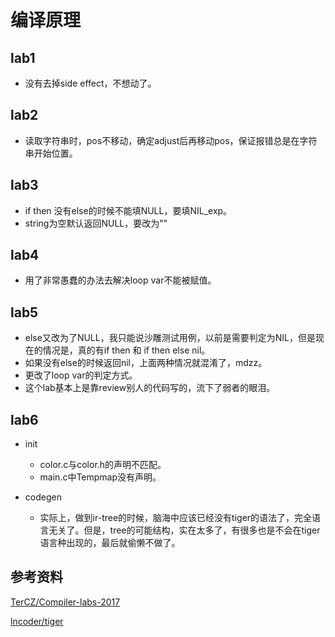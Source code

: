 # 编译原理

## lab1

- 没有去掉side effect，不想动了。

## lab2

- 读取字符串时，pos不移动，确定adjust后再移动pos，保证报错总是在字符串开始位置。

## lab3

- if then 没有else的时候不能填NULL，要填NIL_exp。
- string为空默认返回NULL，要改为""

## lab4

- 用了非常愚蠢的办法去解决loop var不能被赋值。

## lab5

- else又改为了NULL，我只能说沙雕测试用例，以前是需要判定为NIL，但是现在的情况是，真的有if then 和 if then else nil。
- 如果没有else的时候返回nil，上面两种情况就混淆了，mdzz。
- 更改了loop var的判定方式。
- 这个lab基本上是靠review别人的代码写的，流下了弱者的眼泪。

## lab6

- init
  - color.c与color.h的声明不匹配。
  - main.c中Tempmap没有声明。

- codegen
  - 实际上，做到ir-tree的时候，脑海中应该已经没有tiger的语法了，完全语言无关了。但是，tree的可能结构，实在太多了，有很多也是不会在tiger语言种出现的，最后就偷懒不做了。

## 参考资料

[TerCZ/Compiler-labs-2017](https://github.com/TerCZ/Compiler-labs-2017)

[lncoder/tiger](https://github.com/lhcoder/tiger)
